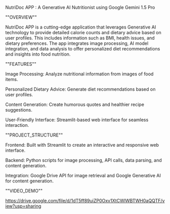 NutriDoc APP : A Generative AI Nutritionist using Google Gemini 1.5 Pro

""OVERVIEW""

NutriDoc APP is a cutting-edge application that leverages Generative AI technology to provide detailed calorie counts and dietary advice based on user profiles. This includes information such as BMI, health issues, and dietary preferences. The app integrates image processing, AI model integration, and data analysis to offer personalized diet recommendations and insights into food nutrition.

""FEATURES""

Image Processing: Analyze nutritional information from images of food items.

Personalized Dietary Advice: Generate diet recommendations based on user profiles.

Content Generation: Create humorous quotes and healthier recipe suggestions.

User-Friendly Interface: Streamlit-based web interface for seamless interaction.

""PROJECT_STRUCTURE""

Frontend: Built with Streamlit to create an interactive and responsive web interface.

Backend: Python scripts for image processing, API calls, data parsing, and content generation.

Integration: Google Drive API for image retrieval and Google Generative AI for content generation.

""VIDEO_DEMO""

https://drive.google.com/file/d/1dT5ff89uiZP0Oxv1XtCWIWBTWH0aQQTF/view?usp=sharing

